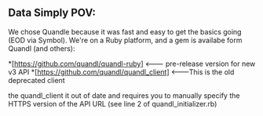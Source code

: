 ## Data Simply POV:

We chose Quandle because it was fast and easy to get the basics going (EOD via Symbol). We're on a 
Ruby platform, and a gem is availabe form Quandl (and others):

*[https://github.com/quandl/quandl-ruby] <--- pre-release version for new v3 API
*[https://github.com/quandl/quandl_client] <---This is the old deprecated client

the quandl_client it out of date and requires you to manually specify the HTTPS version of the API
URL (see line 2 of quandl_initializer.rb)

 
